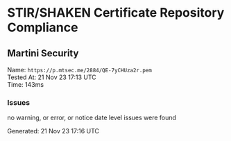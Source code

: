 # STIR/SHAKEN Certificate Repository Compliance

## Martini Security

Name: `https://p.mtsec.me/2884/QE-7yCHUza2r.pem`\
Tested At: 21 Nov 23 17:13 UTC\
Time: 143ms

### Issues

no warning, or error, or notice date level issues were found

Generated: 21 Nov 23 17:16 UTC